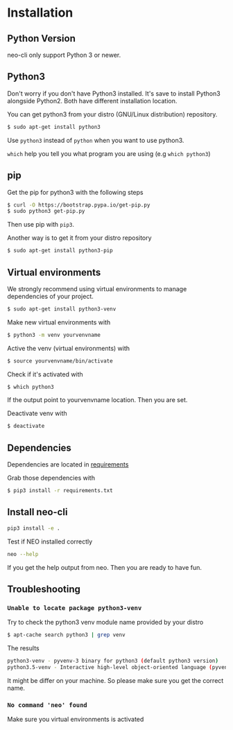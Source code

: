 # Installation

## Python Version

neo-cli only support Python 3 or newer.

## Python3

Don't worry if you don't have Python3 installed. It's save to install
Python3 alongside Python2. Both have different installation location.

You can get python3 from your distro (GNU/Linux distribution) repository.

``` bash
$ sudo apt-get install python3
```
Use `python3` instead of `python` when you want to use python3.

`which` help you tell you what program you are using (e.g `which python3`)

## pip

Get the pip for python3 with the following steps

``` bash
$ curl -O https://bootstrap.pypa.io/get-pip.py
$ sudo python3 get-pip.py
```
Then use pip with `pip3`.

Another way is to get it from your distro repository

``` bash
$ sudo apt-get install python3-pip
```

## Virtual environments

We strongly recommend using virtual environments to manage
dependencies of your project.

``` bash
$ sudo apt-get install python3-venv
```

Make new virtual environments with

``` bash
$ python3 -m venv yourvenvname
```
Active the venv (virtual environments) with

``` bash
$ source yourvenvname/bin/activate
```
Check if it's activated with

``` bash
$ which python3
```
If the output point to yourvenvname location. Then you are set.

Deactivate venv with

``` bash
$ deactivate
```

## Dependencies

Dependencies are located in [requirements](requirements.txt)

Grab those dependencies with

``` bash
$ pip3 install -r requirements.txt
```

## Install neo-cli

``` bash
pip3 install -e .
```
Test if NEO installed correctly

``` bash
neo --help
```
If you get the help output from neo. Then you are ready to have fun.

## Troubleshooting

### `Unable to locate package python3-venv`

Try to check the python3 venv module name provided by your distro

``` bash
$ apt-cache search python3 | grep venv
```
The results

``` bash
python3-venv - pyvenv-3 binary for python3 (default python3 version)
python3.5-venv - Interactive high-level object-oriented language (pyvenv binary, version 3.5)
```
It might be differ on your machine. So please make sure you get the
correct name.


### `No command 'neo' found`

Make sure you virtual environments is activated
